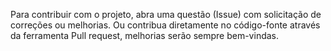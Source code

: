 Para contribuir com o projeto, abra uma questão (Issue) com solicitação de correções ou melhorias. Ou contribua diretamente no código-fonte através da ferramenta Pull request, melhorias serão sempre bem-vindas.
